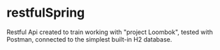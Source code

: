 # restfulSpring
Restful Api created to train working with "project Loombok", tested with Postman, connected to the simplest built-in H2 database.
